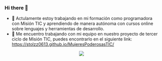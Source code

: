 ### Hi there 👋

- 🔭 Actulamente estoy trabajando en mi formación como programadora con Misión TIC y aprendiendo de manera autónoma con cursos online sobre lenguajes y herramientas de desarrollo.
- 👯 Me encuentro trabajando con mi equipo en nuestro proyecto de tercer ciclo de Misión TIC, puedes encontrarlo en el siguiente link: https://stolzz0613.github.io/MujeresPoderosasTIC/

<p align="center">
  <img src="![giphy](https://user-images.githubusercontent.com/86701915/136745890-1f426929-d0d5-45ea-813a-6efb498900ef.gif)" />
</p>


